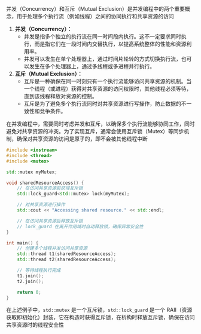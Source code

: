 并发（Concurrency）和互斥（Mutual Exclusion）是并发编程中的两个重要概念，用于处理多个执行流（例如线程）之间的协同执行和共享资源的访问

1. **并发（Concurrency）：**
    - 并发是指多个独立的执行流在同一时间段内执行。这不一定要求同时执行，而是指它们在一段时间内交替执行，以提高系统整体的性能和资源利用率。
    - 并发可以发生在单个处理器上，通过时间片轮转的方式切换执行流，也可以发生在多个处理器上，通过多线程或多进程并行执行。
2. **互斥（Mutual Exclusion）：**
    - 互斥是一种确保在同一时刻只有一个执行流能够访问共享资源的机制。当一个线程（或进程）获得对共享资源的访问权限时，其他线程必须等待，直到该线程释放对资源的控制。
    - 互斥是为了避免多个执行流同时对共享资源进行写操作，防止数据的不一致性和竞争条件。

在并发编程中，需要同时考虑并发和互斥，以确保多个执行流能够协同工作，同时避免对共享资源的冲突。为了实现互斥，通常会使用互斥锁（Mutex）等同步机制，确保对共享资源的访问是原子的，即不会被其他线程中断

```cpp
#include <iostream>
#include <thread>
#include <mutex>

std::mutex myMutex;

void sharedResourceAccess() {
    // 在访问共享资源前获得互斥锁
    std::lock_guard<std::mutex> lock(myMutex);

    // 对共享资源进行操作
    std::cout << "Accessing shared resource." << std::endl;

    // 在访问共享资源后释放互斥锁
    // lock_guard 在离开作用域时自动释放锁，确保异常安全性
}

int main() {
    // 创建多个线程并发访问共享资源
    std::thread t1(sharedResourceAccess);
    std::thread t2(sharedResourceAccess);

    // 等待线程执行完成
    t1.join();
    t2.join();

    return 0;
}
```

在上述例子中，`std::mutex` 是一个互斥锁，`std::lock_guard` 是一个 RAII（资源获取即初始化）封装，它在构造时获得互斥锁，在析构时释放互斥锁，确保在访问共享资源时的线程安全性